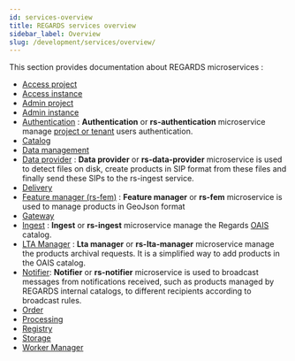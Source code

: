 ```yaml
---
id: services-overview
title: REGARDS services overview
sidebar_label: Overview
slug: /development/services/overview/
---
```


This section provides documentation about REGARDS microservices :

- [Access project](../backend/regards/access/access.md)
- [Access instance](../backend/regards/access/access.md)
- [Admin project](../backend/regards/admin/admin.md)
- [Admin instance](../backend/regards/admin-instance/overview.md)
- [Authentication](authentication/authentication-overview.md) : **Authentication** or **rs-authentication** microservice manage
  [project or tenant](../concepts/03-multitenant.md) users authentication.
- [Catalog](../backend/regards/catalog/catalog.md)
- [Data management](../backend/regards/dam/dam.md)
- [Data provider](dataprovider/dataprovider-overview.md) : **Data provider** or **rs-data-provider** microservice is used to detect files on disk,
  create products in SIP format from these files and finally send these SIPs to the rs-ingest service.
- [Delivery](delivery/delivery-overview.md)
- [Feature manager (rs-fem)](fem/overview.md) : **Feature manager** or **rs-fem** microservice is used to manage 
  products 
  in GeoJson format
- [Gateway](../backend/regards/gateway/overview.md)
- [Ingest](ingest/overview.md) : **Ingest** or **rs-ingest** microservice manage the
  Regards [OAIS](../appendices/01-oais.md) catalog.
- [LTA Manager](lta-manager/lta-manager.md) : **Lta manager** or **rs-lta-manager** microservice manage the products archival requests. 
  It is a simplified way to add products in the OAIS catalog.
- [Notifier](notifier/overview.md): **Notifier** or **rs-notifier** microservice is used to broadcast messages from 
  notifications received, such as products managed by REGARDS internal catalogs, to different recipients according to broadcast rules.
- [Order](../backend/regards/order/order.md)
- [Processing](../backend/regards/processing/processing.md)
- [Registry](../backend/regards/registry/overview.md)
- [Storage](../backend/regards/storage/storage.md)
- [Worker Manager](../backend/regards/worker-manager/storage.md)